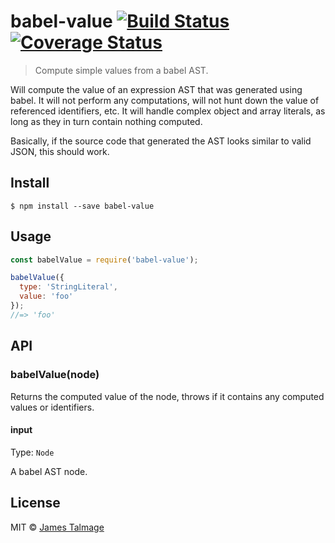 # babel-value [![Build Status](https://travis-ci.org/jamestalmage/babel-value.svg?branch=master)](https://travis-ci.org/jamestalmage/babel-value) [![Coverage Status](https://coveralls.io/repos/github/jamestalmage/babel-value/badge.svg?branch=master)](https://coveralls.io/github/jamestalmage/babel-value?branch=master)

> Compute simple values from a babel AST.

Will compute the value of an expression AST that was generated using babel. It will not perform any computations, will not hunt down the value of referenced identifiers, etc. It will handle complex object and array literals, as long as they in turn contain nothing computed.

Basically, if the source code that generated the AST looks similar to valid JSON, this should work.

## Install

```
$ npm install --save babel-value
```


## Usage

```js
const babelValue = require('babel-value');

babelValue({
  type: 'StringLiteral',
  value: 'foo'
});
//=> 'foo'
```


## API

### babelValue(node)

Returns the computed value of the node, throws if it contains any computed values or identifiers.

#### input

Type: `Node`

A babel AST node.



## License

MIT © [James Talmage](http://github.com/jamestalmage)
